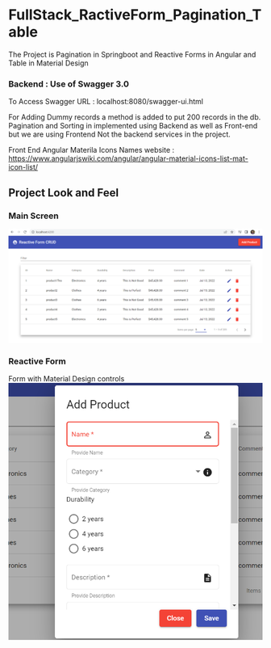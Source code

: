 # FullStack_RactiveForm_Pagination_Table
The Project is Pagination in Springboot and Reactive Forms in Angular and Table in Material Design

### Backend : Use of Swagger 3.0

To Access Swagger URL : localhost:8080/swagger-ui.html

For Adding Dummy records a method is added to put 200 records in the db.
Pagination and Sorting in implemented using Backend as well as Front-end but we are using Frontend Not the backend services in the project.


Front End
Angular Materila Icons Names website : https://www.angularjswiki.com/angular/angular-material-icons-list-mat-icon-list/


## Project Look and Feel

### Main Screen
![](Images/Main_Screen.PNG)


### Reactive Form
Form with Material Design controls
![](Images/Form.PNG)



